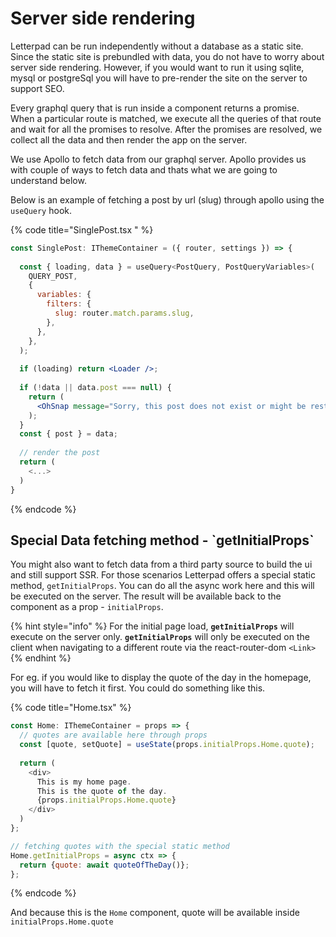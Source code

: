 # Server side rendering

Letterpad can be run independently without a database as a static site. Since the static site is prebundled with data, you do not have to worry about server side rendering. However, if you would want to run it using sqlite, mysql or postgreSql you will have to pre-render the site on the server to support SEO. 

Every graphql query that is run inside a component returns a promise. When a particular route is matched, we execute all the queries of that route and wait for all the promises to resolve. After the promises are resolved, we collect all the data and then render the app on the server.

We use Apollo to fetch data from our graphql server. Apollo provides us with couple of ways to fetch data and thats what we are going to understand below.

Below is an example of fetching a post by url \(slug\) through apollo using the `useQuery` hook.

{% code title="SinglePost.tsx " %}
```jsx
const SinglePost: IThemeContainer = ({ router, settings }) => {
  
  const { loading, data } = useQuery<PostQuery, PostQueryVariables>(
    QUERY_POST,
    {
      variables: {
        filters: {
          slug: router.match.params.slug,
        },
      },
    },
  );
  
  if (loading) return <Loader />;
  
  if (!data || data.post === null) {
    return (
      <OhSnap message="Sorry, this post does not exist or might be restricted." />
    );
  }
  const { post } = data;
    
  // render the post
  return (
    <...>
  )
}
```
{% endcode %}

## Special Data fetching method - \`getInitialProps\`

You might also want to fetch data from a third party source to build the ui and still support SSR. For those scenarios Letterpad offers a special static method, `getInitialProps`. You can do all the async work here and this will be executed on the server. The result will be available back to the component as a prop - `initialProps`. 

{% hint style="info" %}
For the initial page load, **`getInitialProps`** will execute on the server only. **`getInitialProps`** will only be executed on the client when navigating to a different route via the react-router-dom `<Link>`
{% endhint %}

For eg. if you would like to display the quote of the day in the homepage, you will have to fetch it first. You could do something like this. 

{% code title="Home.tsx" %}
```javascript
const Home: IThemeContainer = props => {
  // quotes are available here through props
  const [quote, setQuote] = useState(props.initialProps.Home.quote);
  
  return (
    <div>
      This is my home page. 
      This is the quote of the day.
      {props.initialProps.Home.quote}
    </div>
  )
};

// fetching quotes with the special static method
Home.getInitialProps = async ctx => {
  return {quote: await quoteOfTheDay()};
};

```
{% endcode %}

And because this is the `Home` component, quote will be available inside `initialProps.Home.quote`

